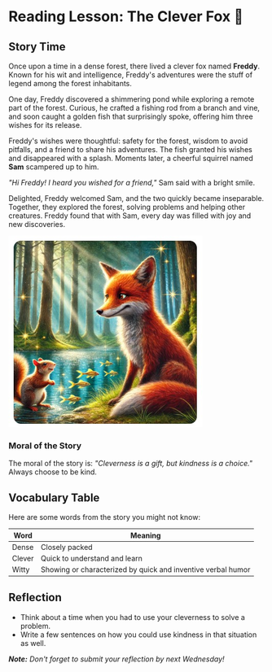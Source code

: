 # Reading Lesson: The Clever Fox 🦊

## Story Time
Once upon a time in a dense forest, there lived a clever fox named **Freddy**. Known for his wit and intelligence, Freddy's adventures were the stuff of legend among the forest inhabitants.

One day, Freddy discovered a shimmering pond while exploring a remote part of the forest. Curious, he crafted a fishing rod from a branch and vine, and soon caught a golden fish that surprisingly spoke, offering him three wishes for its release.

Freddy's wishes were thoughtful: safety for the forest, wisdom to avoid pitfalls, and a friend to share his adventures. The fish granted his wishes and disappeared with a splash. Moments later, a cheerful squirrel named **Sam** scampered up to him.

_"Hi Freddy! I heard you wished for a friend,"_ Sam said with a bright smile.

Delighted, Freddy welcomed Sam, and the two quickly became inseparable. Together, they explored the forest, solving problems and helping other creatures. Freddy found that with Sam, every day was filled with joy and new discoveries.

![Image of a Fox](https://github.com/MK316/Coding4ET/blob/main/images/fox.jpg)

### Moral of the Story
The moral of the story is: _"Cleverness is a gift, but kindness is a choice."_ Always choose to be kind.

## Vocabulary Table
Here are some words from the story you might not know:

| Word       | Meaning        |
|------------|----------------|
| Dense      | Closely packed |
| Clever     | Quick to understand and learn |
| Witty      | Showing or characterized by quick and inventive verbal humor |

## Reflection
- Think about a time when you had to use your cleverness to solve a problem.
- Write a few sentences on how you could use kindness in that situation as well.

_**Note:** Don't forget to submit your reflection by next Wednesday!_

